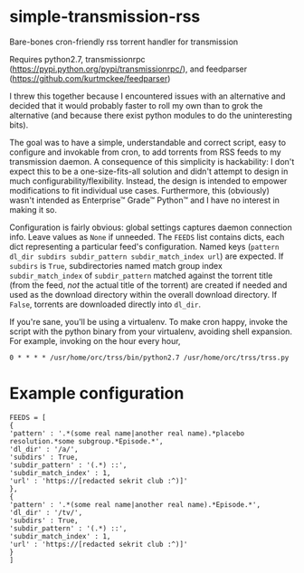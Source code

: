 # simple-transmission-rss
Bare-bones cron-friendly rss torrent handler for transmission

Requires python2.7, transmissionrpc (https://pypi.python.org/pypi/transmissionrpc/), and feedparser (https://github.com/kurtmckee/feedparser)

I threw this together because I encountered issues with an alternative and decided that it would probably faster to roll my own than to grok the alternative (and because there exist python modules to do the uninteresting bits).

The goal was to have a simple, understandable and correct script, easy to configure and invokable from cron, to add torrents from RSS feeds to my transmission daemon. A consequence of this simplicity is hackability: I don't expect this to be a one-size-fits-all solution and didn't attempt to design in much configurability/flexibility. Instead, the design is intended to empower modifications to fit individual use cases. Furthermore, this (obviously) wasn't intended as Enterprise™ Grade™ Python™ and I have no interest in making it so.

Configuration is fairly obvious: global settings captures daemon connection info. Leave values as `None` if unneeded. The `FEEDS` list contains dicts, each dict representing a particular feed's configuration. Named keys (`pattern dl_dir subdirs subdir_pattern subdir_match_index url`) are expected. If `subdirs` is `True`, subdirectories named match group index `subdir_match_index` of `subdir_pattern` matched against the torrent title (from the feed, *not* the actual title of the torrent) are created if needed and used as the download directory within the overall download directory. If `False`, torrents are downloaded directly into `dl_dir`. 

If you're sane, you'll be using a virtualenv. To make cron happy, invoke the script with the python binary from your virtualenv, avoiding shell expansion.
For example, invoking on the hour every hour,
```
0 * * * * /usr/home/orc/trss/bin/python2.7 /usr/home/orc/trss/trss.py
```

# Example configuration
```
FEEDS = [
{
'pattern' : '.*(some real name|another real name).*placebo resolution.*some subgroup.*Episode.*',
'dl_dir' : '/a/',
'subdirs' : True,
'subdir_pattern' : '(.*) ::',
'subdir_match_index' : 1,
'url' : 'https://[redacted sekrit club :^)]'
},
{
'pattern' : '.*(some real name|another real name).*Episode.*',
'dl_dir' : '/tv/',
'subdirs' : True,
'subdir_pattern' : '(.*) ::',
'subdir_match_index' : 1,
'url' : 'https://[redacted sekrit club :^)]'
}
]
```
